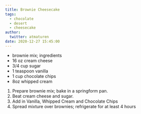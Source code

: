 ```yaml
---
title: Brownie Cheesecake
tags: 
  - chocolate
  - desert
  - cheesecake
author:  
  twitter: atmaturen
date: 2020-12-27 15:45:00
---
```


- brownie mix; ingredients
- 16 oz cream cheese
- 3/4 cup sugar
- 1 teaspoon vanilla
- 1 cup chocolate chips
- 8oz whipped cream

1. Prepare brownie mix; bake in a springform pan.
2. Beat cream cheese and sugar. 
3. Add in Vanilla, Whipped Cream and Chocolate Chips
4. Spread mixture over brownies; refrigerate for at least 4 hours
